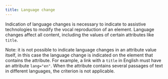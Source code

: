 ```yaml
---
title: Language change
---
```


Indication of language changes is necessary to indicate to assistive technologies to modify the vocal reproduction of an element. Language changes affect all content, including the values of certain attributes like `title`.

Note: it is not possible to indicate language changes in an attribute value itself, in this case the language change is indicated on the element that contains the attribute. For example, a link with a `title` in English must have an attribute `lang="en"`. When the attribute contains several passages of text in different languages, the criterion is not applicable.
